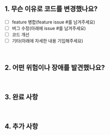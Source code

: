 ## 1. 무슨 이유로 코드를 변경했나요?
- [ ] feature 병합(feature issue #를 남겨주세요)
- [ ] 버그 수정(아래에 issue #를 남겨주세요)
- [ ] 코드 개선
- [ ] 기타(아래에 자세한 내용 기입해주세요)

<br>

## 2. 어떤 위험이나 장애를 발견했나요?

<br>

## 3. 완료 사항

<br>

## 4. 추가 사항